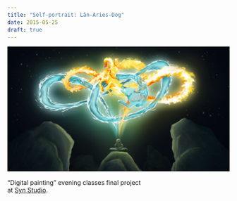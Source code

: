```yaml
---
title: "Self-portrait: Lân-Aries-Dog"
date: 2015-05-25
draft: true
---
```


![image1](lan-aries-dog-001.jpg)

“Digital painting” evening classes final project<br>
at <a href="https://www.synstudio.ca" target="_blank">Syn Studio</a>.